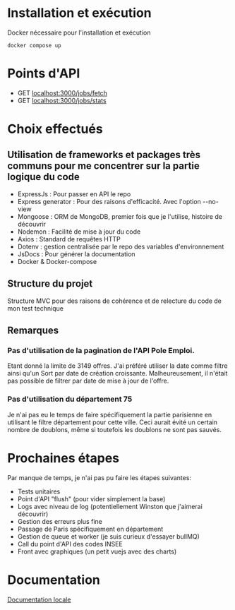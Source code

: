 # Installation et exécution

Docker nécessaire pour l'installation et exécution

`docker compose up`

# Points d'API

- GET [localhost:3000/jobs/fetch](localhost:3000/jobs/fetch)
- GET [localhost:3000/jobs/stats](localhost:3000/jobs/stats)

# Choix effectués

## Utilisation de frameworks et packages très communs pour me concentrer sur la partie logique du code

- ExpressJs : Pour passer en API le repo
- Express generator : Pour des raisons d'efficacité. Avec l'option --no-view
- Mongoose : ORM de MongoDB, premier fois que je l'utilise, histoire de découvrir
- Nodemon : Facilité de mise à jour du code
- Axios : Standard de requêtes HTTP
- Dotenv : gestion centralisée par le repo des variables d'environnement
- JsDocs : Pour générer la documentation
- Docker & Docker-compose

## Structure du projet

Structure MVC pour des raisons de cohérence et de relecture du code de mon test technique

## Remarques

### Pas d'utilisation de la pagination de l'API Pole Emploi.

Etant donné la limite de 3149 offres. J'ai préféré utiliser la date comme filtre ainsi qu'un Sort par date de création croissante. Malheureusement, il n'était pas possible de filtrer par date de mise à jour de l'offre.

### Pas d'utilisation du département 75

Je n'ai pas eu le temps de faire spécifiquement la partie parisienne en utilisant le filtre département pour cette ville. Ceci aurait évité un certain nombre de doublons, même si toutefois les doublons ne sont pas sauvés.

# Prochaines étapes

Par manque de temps, je n'ai pas pu faire les étapes suivantes:

- Tests unitaires
- Point d'API "flush" (pour vider simplement la base)
- Logs avec niveau de log (potentiellement Winston que j'aimerai découvrir)
- Gestion des erreurs plus fine
- Passage de Paris spécifiquement en département
- Gestion de queue et worker (je suis curieux d'essayer bullMQ)
- Call du point d'API des codes INSEE
- Front avec graphiques (un petit vuejs avec des charts)

# Documentation

[Documentation locale](./docs/index.html)
